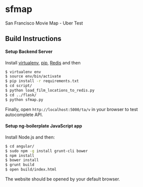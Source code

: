 sfmap
=====

San Francisco Movie Map - Uber Test

## Build Instructions

#### Setup Backend Server

Install [virtualenv](http://www.virtualenv.org/en/latest/virtualenv.html#installation), [pip](http://pip.readthedocs.org/en/latest/installing.html), [Redis](http://redis.io/download) and then

```sh
$ virtualenv env
$ source env/bin/activate
$ pip install -r requirements.txt
$ cd script/
$ python load_film_locations_to_redis.py
$ cd ../flask/
$ python sfmap.py
```

Finally, open `http://localhost:5000/ta/v` in your browser to test autocomplete API.

#### Setup ng-boilerplate JavaScript app

Install Node.js and then:

```sh
$ cd angular/
$ sudo npm -g install grunt-cli bower
$ npm install
$ bower install
$ grunt build
$ open build/index.html
```

The website should be opened by your default browser.
